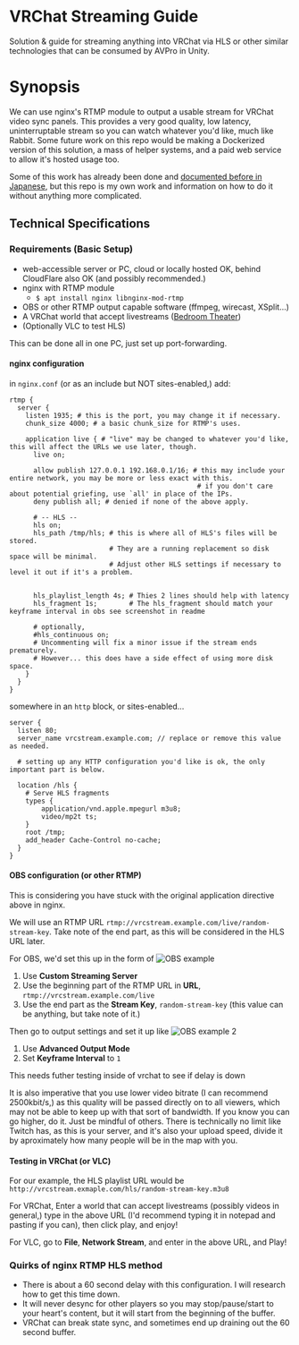 # VRChat Streaming Guide
Solution &amp; guide for streaming anything into VRChat via HLS or other similar technologies that can be consumed by AVPro in Unity.

# Synopsis

We can use nginx's RTMP module to output a usable stream for VRChat video sync panels. This provides a very good quality, low latency, uninterruptable stream so you can watch whatever you'd like, much like Rabbit. Some future work on this repo would be making a Dockerized version of this solution, a mass of helper systems, and a paid web service to allow it's hosted usage too.

Some of this work has already been done and [documented before in Japanese](https://github.com/yukimochi/VRC_HLS), but this repo is my own work and information on how to do it without anything more complicated.

## Technical Specifications

### Requirements (Basic Setup)

- web-accessible server or PC, cloud or locally hosted OK, behind CloudFlare also OK (and possibly recommended.)
- nginx with RTMP module
  + `$ apt install nginx libnginx-mod-rtmp`
- OBS or other RTMP output capable software (ffmpeg, wirecast, XSplit...)
- A VRChat world that accept livestreams ([Bedroom Theater](https://www.vrchat.net/home/launch?worldId=wrld_fff5d510-fc53-4e88-9d4e-1e0e45a17aff~friends))
- (Optionally VLC to test HLS)

This can be done all in one PC, just set up port-forwarding.

#### nginx configuration

in `nginx.conf` (or as an include but NOT sites-enabled,) add:

```
rtmp {
  server {
    listen 1935; # this is the port, you may change it if necessary.
    chunk_size 4000; # a basic chunk_size for RTMP's uses.
    
    application live { # "live" may be changed to whatever you'd like, this will affect the URLs we use later, though.
      live on;
      
      allow publish 127.0.0.1 192.168.0.1/16; # this may include your entire network, you may be more or less exact with this. 
                                               # if you don't care about potential griefing, use `all' in place of the IPs.
      deny publish all; # denied if none of the above apply.
      
      # -- HLS --
      hls on;
      hls_path /tmp/hls; # this is where all of HLS's files will be stored. 
                         # They are a running replacement so disk space will be minimal. 
                         # Adjust other HLS settings if necessary to level it out if it's a problem.
                         
                         
      hls_playlist_length 4s; # Thies 2 lines should help with latency
      hls_fragment 1s;        # The hls_fragment should match your keyframe interval in obs see screenshot in readme
      
      # optionally,
      #hls_continuous on;
      # Uncommenting will fix a minor issue if the stream ends prematurely.
      # However... this does have a side effect of using more disk space.
    }
  }
}
```

somewhere in an `http` block, or sites-enabled...

```
server {
  listen 80;
  server_name vrcstream.example.com; // replace or remove this value as needed.
   
  # setting up any HTTP configuration you'd like is ok, the only important part is below.
  
  location /hls {
    # Serve HLS fragments
    types {
        application/vnd.apple.mpegurl m3u8;
        video/mp2t ts;
    }
    root /tmp;
    add_header Cache-Control no-cache;
  }
}
```

#### OBS configuration (or other RTMP)

This is considering you have stuck with the original application directive above in nginx.

We will use an RTMP URL `rtmp://vrcstream.example.com/live/random-stream-key`. Take note of the end part, as this will be considered in the HLS URL later.

For OBS, we'd set this up in the form of
![OBS example](https://pomf.pyonpyon.moe/dfuufi.png)

1. Use **Custom Streaming Server**
2. Use the beginning part of the RTMP URL in **URL**, `rtmp://vrcstream.example.com/live`
3. Use the end part as the **Stream Key**, `random-stream-key` (this value can be anything, but take note of it.)

Then go to output settings and set it up like
![OBS example 2](https://tomheberg.fr/img/github/ObsScreenshotvrchls.png)

1. Use **Advanced Output Mode**
2. Set **Keyframe Interval** to `1`

This needs futher testing inside of vrchat to see if delay is down

It is also imperative that you use lower video bitrate (I can recommend 2500kbit/s,) as this quality will be passed directly on to all viewers, which may not be able to keep up with that sort of bandwidth. If you know you can go higher, do it. Just be mindful of others. There is technically no limit like Twitch has, as this is your server, and it's also your upload speed, divide it by aproximately how many people will be in the map with you.



#### Testing in VRChat (or VLC)

For our example, the HLS playlist URL would be `http://vrcstream.exmaple.com/hls/random-stream-key.m3u8`

For VRChat, Enter a world that can accept livestreams (possibly videos in general,) type in the above URL (I'd recommend typing it in notepad and pasting if you can), then click play, and enjoy!

For VLC, go to **File**, **Network Stream**, and enter in the above URL, and Play!

### Quirks of nginx RTMP HLS method

- There is about a 60 second delay with this configuration. I will research how to get this time down.
- It will never desync for other players so you may stop/pause/start to your heart's content, but it will start from the beginning of the buffer.
- VRChat can break state sync, and sometimes end up draining out the 60 second buffer.
